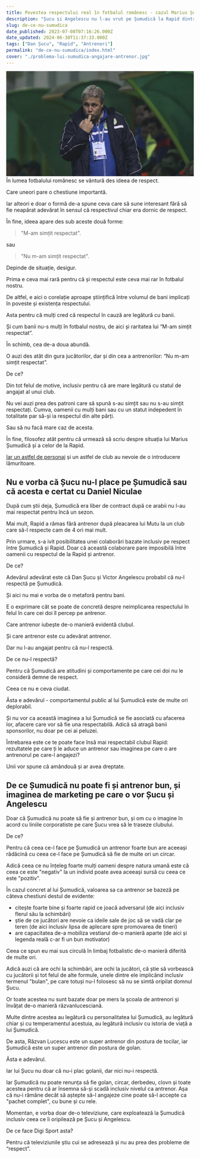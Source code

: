 ```yaml
---
title: Povestea respectului real în fotbalul românesc - cazul Marius Șumudică
description: "Șucu și Angelescu nu l-au vrut pe Șumudică la Rapid dintr-un motiv cât se poate de simplu: nu-l respectă. Uman vorbind, nu profesional."
slug: de-ce-nu-sumudica
date_published: 2023-07-08T07:16:26.000Z
date_updated: 2024-06-30T11:37:33.000Z
tags: ["Dan Șucu", "Rapid", "Antrenori"]
permalink: "de-ce-nu-sumudica/index.html"
cover: "./problema-lui-sumudica-angajare-antrenor.jpg"
---
```


![Șumudică și un gest obscen care-l face greu angajabil de cluburile care țin la propria imagine](./problema-lui-sumudica-angajare-antrenor.jpg)
În lumea fotbalului românesc se vântură des ideea de respect.

Care uneori pare o chestiune importantă.

Iar alteori e doar o formă de-a spune ceva care să sune interesant fără să fie neapărat adevărat în sensul că respectivul chiar era dornic de respect.

În fine, ideea apare des sub aceste două forme:

> "M-am simțit respectat".

sau

> "Nu m-am simțit respectat".

Depinde de situație, desigur.

Prima e ceva mai rară pentru că și respectul este ceva mai rar în fotbalul nostru.

De altfel, e aici o corelație aproape științifică între volumul de bani implicați în poveste și existența respectului.

Asta pentru că mulți cred că respectul în cauză are legătură cu banii.

Și cum banii nu-s mulți în fotbalul nostru, de aici și raritatea lui “M-am simțit respectat”.

În schimb, cea de-a doua abundă.

O auzi des atât din gura jucătorilor, dar și din cea a antrenorilor: “Nu m-am simțit respectat”.

De ce?

Din tot felul de motive, inclusiv pentru că are mare legătură cu statul de angajat al unui club.

Nu vei auzi prea des patroni care să spună s-au simțit sau nu s-au simțit respectați. Cumva, oamenii cu mulți bani sau cu un statut indepedent în totalitate par să-și ia respectul din alte părți.

Sau să nu facă mare caz de acesta.

În fine, filosofez atât pentru că urmează să scriu despre situația lui Marius Șumudică și a celor de la Rapid.

[Iar un astfel de personaj](https://www.cameravar.ro/sumudica) și un astfel de club au nevoie de o introducere lămuritoare.

## Nu e vorba că Șucu nu-l place pe Șumudică sau că acesta e certat cu Daniel Niculae

După cum știi deja, Șumudică era liber de contract după ce arabii nu l-au mai respectat pentru încă un sezon.

Mai mult, Rapid a rămas fără antrenor după pleacarea lui Mutu la un club care să-l respecte cam de 4 ori mai mult.

Prin urmare, s-a ivit posibilitatea unei colaborări bazate inclusiv pe respect între Șumudică și Rapid. Doar că această colaborare pare imposibilă între oamenii cu respectul de la Rapid și antrenor.

De ce?

Adevărul adevărat este că Dan Șucu și Victor Angelescu probabil că nu-l respectă pe Șumudică.

Și aici nu mai e vorba de o metaforă pentru bani.

E o exprimare cât se poate de concretă despre neimplicarea respectului în felul în care cei doi îl percep pe antrenor.

Care antrenor iubește de-o manieră evidentă clubul.

Și care antrenor este cu adevărat antrenor.

Dar nu l-au angajat pentru că nu-l respectă.

De ce nu-l respectă?

Pentru că Șumudică are atitudini și comportamente pe care cei doi nu le consideră demne de respect.

Ceea ce nu e ceva ciudat.

Ăsta e adevărul - comportamentul public al lui Șumudică este de multe ori deplorabil.

Și nu vor ca această imaginea a lui Șumudică se fie asociată cu afacerea lor, afacere care vor să fie una respectabilă. Adică să atragă banii sponsorilor, nu doar pe cei ai peluzei.

Întrebarea este ce te poate face însă mai respectabil clubul Rapid: rezultatele pe care ți le aduce un antrenor sau imaginea pe care o are antrenorul pe care-l angajezi?

Unii vor spune că amândouă și ar avea dreptate.

## De ce Șumudică nu poate fi și antrenor bun, și imaginea de marketing pe care o vor Șucu și Angelescu

Doar că Șumudică nu poate să fie și antrenor bun, și om cu o imagine în acord cu liniile corporatiste pe care Șucu vrea să le traseze clubului.

De ce?

Pentru că ceea ce-l face pe Șumudică un antrenor foarte bun are aceeași rădăcină cu ceea ce-l face pe Șumudică să fie de multe ori un circar.

Adică ceea ce nu înțeleg foarte mulți oameni despre natura umană este că ceea ce este "negativ" la un individ poate avea aceeași sursă cu ceea ce este "pozitiv".

În cazul concret al lui Șumudică, valoarea sa ca antrenor se bazeză pe câteva chestiuni destul de evidente:

- citește foarte bine și foarte rapid ce joacă adversarul (de aici inclusiv flerul său la schimbări)
- știe de ce jucători are nevoie ca ideile sale de joc să se vadă clar pe teren (de aici inclusiv lipsa de aplecare spre promovarea de tineri)
- are capacitatea de-a mobiliza vestiarul de-o manieră aparte (de aici și legenda reală c-ar fi un bun motivator)

Ceea ce spun eu mai sus circulă în limbaj fotbalistic de-o manieră diferită de multe ori.

Adică auzi că are ochi la schimbări, are ochi la jucători, că știe să vorbească cu jucătorii și tot felul de alte formule, unele dintre ele implicând inclusiv termenul "bulan", pe care totuși nu-l folosesc să nu se simtă oripilat domnul Șucu.

Or toate acestea nu sunt bazate doar pe mers la școala de antrenori și învățat de-o manieră răzvanlucesciană.

Multe dintre acestea au legătură cu personalitatea lui Șumudică, au legătură chiar și cu temperamentul acestuia, au legătură inclusiv cu istoria de viață a lui Șumudică.

De asta, Răzvan Lucescu este un super antrenor din postura de tocilar, iar Șumudică este un super antrenor din postura de golan.

Ăsta e adevărul.

Iar lui Șucu nu doar că nu-i plac golanii, dar nici nu-i respectă.

Iar Șumudică nu poate renunța să fie golan, circar, derbedeu, clovn și toate acestea pentru că ar însemna să-și scadă inclusiv nivelul ca antrenor. Așa că nu-i rămâne decât să aștepte să-l angajeze cine poate să-l accepte ca "pachet complet", cu bune și cu rele.

Momentan, e vorba doar de-o televiziune, care exploatează la Șumudică inclusiv ceea ce îi oripilează pe Șucu și Angelescu.

De ce face Digi Sport asta?

Pentru că televiziunile știu cui se adresează și nu au prea des probleme de “respect”.
